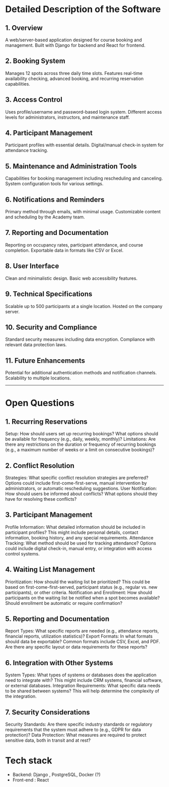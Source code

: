 # Detailed Description of the Software

## 1. Overview
A web/server-based application designed for course booking and management.
Built with Django for backend and React for frontend.


## 2. Booking System
Manages 12 spots across three daily time slots.
Features real-time availability checking, advanced booking, and recurring reservation capabilities.


## 3. Access Control
Uses profile/username and password-based login system.
Different access levels for administrators, instructors, and maintenance staff.


## 4. Participant Management
Participant profiles with essential details.
Digital/manual check-in system for attendance tracking.


## 5. Maintenance and Administration Tools
Capabilities for booking management including rescheduling and canceling.
System configuration tools for various settings.


## 6. Notifications and Reminders
Primary method through emails, with minimal usage.
Customizable content and scheduling by the Academy team.


## 7. Reporting and Documentation
Reporting on occupancy rates, participant attendance, and course completion.
Exportable data in formats like CSV or Excel.


## 8. User Interface
Clean and minimalistic design.
Basic web accessibility features.


## 9. Technical Specifications
Scalable up to 500 participants at a single location.
Hosted on the company server.


## 10. Security and Compliance
Standard security measures including data encryption.
Compliance with relevant data protection laws.


## 11. Future Enhancements
Potential for additional authentication methods and notification channels.
Scalability to multiple locations.


--------------------

# Open Questions

## 1. Recurring Reservations
Setup: How should users set up recurring bookings? What options should be available for frequency (e.g., daily, weekly, monthly)?
Limitations: Are there any restrictions on the duration or frequency of recurring bookings (e.g., a maximum number of weeks or a limit on consecutive bookings)?

## 2. Conflict Resolution
Strategies: What specific conflict resolution strategies are preferred? Options could include first-come-first-serve, manual intervention by administrators, or automatic rescheduling suggestions.
User Notification: How should users be informed about conflicts? What options should they have for resolving these conflicts?

## 3. Participant Management
Profile Information: What detailed information should be included in participant profiles? This might include personal details, contact information, booking history, and any special requirements.
Attendance Tracking: What method should be used for tracking attendance? Options could include digital check-in, manual entry, or integration with access control systems.

## 4. Waiting List Management
Prioritization: How should the waiting list be prioritized? This could be based on first-come-first-served, participant status (e.g., regular vs. new participants), or other criteria.
Notification and Enrollment: How should participants on the waiting list be notified when a spot becomes available? Should enrollment be automatic or require confirmation?

## 5. Reporting and Documentation
Report Types: What specific reports are needed (e.g., attendance reports, financial reports, utilization statistics)?
Export Formats: In what formats should data be exportable? Common formats include CSV, Excel, and PDF. Are there any specific layout or data requirements for these reports?

## 6. Integration with Other Systems
System Types: What types of systems or databases does the application need to integrate with? This might include CRM systems, financial software, or external databases.
Integration Requirements: What specific data needs to be shared between systems? This will help determine the complexity of the integration.

## 7. Security Considerations
Security Standards: Are there specific industry standards or regulatory requirements that the system must adhere to (e.g., GDPR for data protection)?
Data Protection: What measures are required to protect sensitive data, both in transit and at rest?




# Tech stack 
 - Backend: Django , PostgreSQL, Docker (?) 
 - Front-end : React
   
